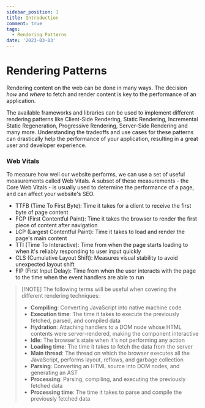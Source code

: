 ```yaml
---
sidebar_position: 1
title: Introduction
comment: true
tags:
  - Rendering Patterns
date: '2023-03-03'
---
```


# Rendering Patterns

Rendering content on the web can be done in many ways. The decision _how_ and _where_ to fetch and render content is key to the performance of an application.

The available frameworks and libraries can be used to implement different rendering patterns like Client-Side Rendering, Static Rendering, Incremental Static Regeneration, Progressive Rendering, Server-Side Rendering and many more. Understanding the tradeoffs and use cases for these patterns can drastically help the performance of your application, resulting in a great user and developer experience.

### Web Vitals

To measure how well our website performs, we can use a set of useful measurements called Web Vitals. A subset of these measurements - the Core Web Vitals - is usually used to determine the performance of a page, and can affect your website's SEO.

- TTFB (Time To First Byte): Time it takes for a client to receive the first byte of page content
- FCP (First Contentful Paint): Time it takes the browser to render the first piece of content after navigation
- LCP (Largest Contentful Paint): Time it takes to load and render the page's main content
- TTI (Time To Interactive): Time from when the page starts loading to when it's reliably responding to user input quickly
- CLS (Cumulative Layout Shift): Measures visual stability to avoid unexpected layout shift
- FIP (First Input Delay): Time from when the user interacts with the page to the time when the event handlers are able to run

> [!NOTE] The following terms will be useful when covering the different rendering techniques:
>
> - **Compiling**: Converting JavaScript into native machine code
> - **Execution time**: The time it takes to execute the previously fetched, parsed, and compiled data
> - **Hydration**: Attaching handlers to a DOM node whose HTML contents were server-rendered, making the component interactive
> - **Idle**: The browser's state when it's not performing any action
> - **Loading time**: The time it takes to fetch the data from the server
> - **Main thread**: The thread on which the browser executes all the JavaScript, performs layout, reflows, and garbage collection
> - **Parsing**: Converting an HTML source into DOM nodes, and generating an AST
> - **Processing**: Parsing, compiling, and executing the previously fetched data
> - **Processing time**: The time it takes to parse and compile the previously fetched data
